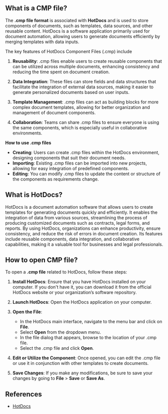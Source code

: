 ## What is a CMP file?

The **.cmp file format** is associated with **HotDocs** and is used to store components of documents, such as templates, data sources, and other reusable content. HotDocs is a software application primarily used for document automation, allowing users to generate documents efficiently by merging templates with data inputs.

The key features of HotDocs Component Files (.cmp) include 

1.  **Reusability**: .cmp files enable users to create reusable components that can be utilized across multiple documents, enhancing consistency and reducing the time spent on document creation.
   
2.  **Data Integration**: These files can store fields and data structures that facilitate the integration of external data sources, making it easier to generate personalized documents based on user inputs.
    
3.  **Template Management**: .cmp files can act as building blocks for more complex document templates, allowing for better organization and management of document components.
    
4.  **Collaboration**: Teams can share .cmp files to ensure everyone is using the same components, which is especially useful in collaborative environments.

**How to use .cmp files**

-   **Creating**: Users can create .cmp files within the HotDocs environment, designing components that suit their document needs.
-   **Importing**: Existing .cmp files can be imported into new projects, allowing for easy integration of predefined components.
-   **Editing**: You can modify .cmp files to update the content or structure of the components as requirements change.

## What is HotDocs?

HotDocs is a document automation software that allows users to create templates for generating documents quickly and efficiently. It enables the integration of data from various sources, streamlining the process of producing customized documents such as contracts, legal forms, and reports. By using HotDocs, organizations can enhance productivity, ensure consistency, and reduce the risk of errors in document creation. Its features include reusable components, data integration, and collaborative capabilities, making it a valuable tool for businesses and legal professionals.

## How to open CMP file?

To open a **.cmp file** related to HotDocs, follow these steps:

1.  **Install HotDocs**: Ensure that you have HotDocs installed on your computer. If you don't have it, you can download it from the official HotDocs website or your organization’s software repository.
    
2.  **Launch HotDocs**: Open the HotDocs application on your computer.
    
3.  **Open the File**:
    
    -   In the HotDocs main interface, navigate to the menu bar and click on **File**.
    -   Select **Open** from the dropdown menu.
    -   In the file dialog that appears, browse to the location of your .cmp file.
    -   Select the .cmp file and click **Open**.
4.  **Edit or Utilize the Component**: Once opened, you can edit the .cmp file or use it in conjunction with other templates to create documents.
    
5.  **Save Changes**: If you make any modifications, be sure to save your changes by going to **File** > **Save** or **Save As**.

## References
- [HotDocs](https://en.wikipedia.org/wiki/HotDocs)
